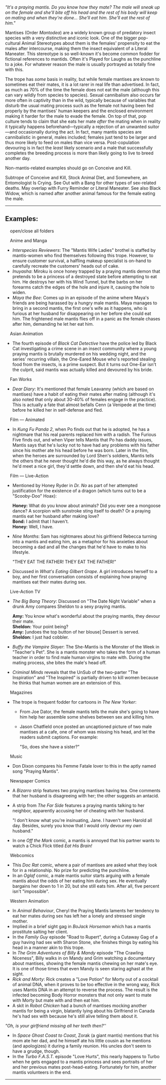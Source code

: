 _"It's a praying mantis. Do you know how they mate? The male will sneak up on the female and she'll bite off his head and the rest of his body will keep on mating and when they're done... She'll eat him. She'll eat the rest of him."_

Mantises (Order _Mantodea_) are a widely known group of predatory insect species with a very distinctive and iconic look. One of the bigger pop-cultural Animal Stereotypes about them is the females' propensity to eat the males after intercourse, making them the insect equivalent of a Literal Maneater. This stereotype is so well-known it's become common fodder for fictional references to mantids. Often it's Played for Laughs as the punchline to a joke. For whatever reason the male is usually portrayed as totally fine with this.

The trope has _some_ basis in reality, but while female mantises are known to sometimes eat their mates, it is a lot rarer in real life than advertised. In fact, as much as 70% of the time the female does not eat the male (although this can vary wildly from species to species). Sexual cannibalism also occurs far more often in captivity than in the wild, typically because of variables that disturb the usual mating process such as the female not having been fed properly by the mantises' human keepers and the enclosed environment making it harder for the male to evade the female. On top of that, pop culture tends to claim that she eats her mate _after_ the mating when in reality it typically happens beforehand—typically a rejection of an unwanted suitor—and occasionally during the act. In fact, many mantis species are cannibalistic in general, males included; females just tend to be larger and thus more likely to feed on males than vice versa. Post-copulation devouring is in fact the _least_ likely scenario and a male that successfully completes the breeding process is more than likely going to live to breed another day.

Non-mantis-related examples should go on Conceive and Kill.

Subtrope of Conceive and Kill, Stock Animal Diet, and Somewhere, an Entomologist Is Crying. See Out with a Bang for other types of sex-related deaths. May overlap with Furry Reminder or Literal Maneater. See also Black Widow, which is named after another animal famous for the female eating the male.

___

## Examples:

    open/close all folders 

    Anime and Manga 

-   _Interspecies Reviewers_: The "Mantis Wife Ladies" brothel is staffed by mantis-women who find themselves following this trope. However, to ensure customer survival, a halfling makeup specialist is on-hand to carefully recreate the customers' heads out of cake.
-   _Inuyasha_: Miroku is once honey trapped by a praying mantis demon that pretends to be a princess of a destroyed state before attempting to eat him. He destroys her with his Wind Tunnel, but the barbs on her forearms catch the edges of the hole and injure it, causing the hole to widen.
-   _Maya the Bee_: Comes up in an episode of the anime where Maya's friends are being harassed by a hungry male mantis. Maya manages to bring in a second mantis, the first one's wife as it happens, who is furious at her husband for disappearing on her before she could eat him. The frightened male mantis flies off in a panic as the female chases after him, demanding he let her eat him.

    Asian Animation 

-   The fourth episode of _Black Cat Detective_ have the police led by Black Cat investigating a crime scene in an insect community where a young praying mantis is brutally murdered on his wedding night, and the series' recurring villain, the One-Eared Mouse who's reported stealing food from the insects, is a prime suspect. But it turns out One-Ear isn't the culprit, said mantis was actually killed and devoured by his bride.

    Fan Works 

-   _Dear Diary_: It's mentioned that female Leavanny (which are based on mantises) have a habit of eating their mates after mating (although it's also noted that only about 30-40% of females engage in the practice). This is actually a fate that almost befalls Cenn (a Venipede at the time) before he killed her in self-defense and fled.

    Film — Animated 

-   In _Kung Fu Panda 2_, when Po finds out that he is adopted, he has a nightmare that his real parents replaced him with a radish. The Furious Five finds out, and when Viper tells Mantis that Po has daddy issues, Mantis says that he's lucky not to have had any problems with his father since his mother ate his head before he was born. Later in the film, when the heroes are surrounded by Lord Shen's soldiers, Mantis tells the others that he never thought he'd die this way, as he always thought he'd meet a nice girl, they'd settle down, and then she'd eat his head.

    Film — Live-Action 

-   Mentioned by Honey Ryder in _Dr. No_ as part of her attempted justification for the existence of a dragon (which turns out to be a "Scooby-Doo" Hoax):
    
    **Honey:** What do you know about animals? Did you ever see a mongoose dance? A scorpion with sunstroke sting itself to death? Or a praying mantis eat her husband after making love?  
    **Bond:** I admit that I haven't.  
    **Honey:** Well, I have.
    
-   _Nine Months_: Sam has nightmares about his girlfriend Rebecca turning into a mantis and eating him, as a metaphor for his anxieties about becoming a dad and all the changes that he'd have to make to his lifestyle.
    
    "THEY EAT THE FATHER! THEY EAT THE FATHER!"
    
-   Discussed in _What's Eating Gilbert Grape_. A girl introduces herself to a boy, and her first conversation consists of explaining how praying mantises eat their mates during sex.

    Live-Action TV 

-   _The Big Bang Theory_: Discussed on "The Date Night Variable" when a drunk Amy compares Sheldon to a sexy praying mantis.
    
    **Amy:** You know what's wonderful about the praying mantis, they devour their mate.  
    **Sheldon:** Your point being?  
    **Amy:** \[undoes the top button of her blouse\] Dessert is served.  
    **Sheldon:** I just had cobbler.
    
-   _Buffy the Vampire Slayer_: The She-Mantis is the Monster of the Week in "Teacher's Pet". She is a mantis monster who takes the form of a human teacher in order to find male human virgins to mate with. During the mating process, she bites the male's head off.
-   _Criminal Minds_ reveals that the UnSub of the two-parter "The Inspiration" and "The Inspired" is partially driven to kill women because he thinks that human women are an extension of this.

    Magazines 

-   The trope is frequent fodder for cartoons in _The New Yorker_:
    -   From Joe Dator, the female mantis tells the male she's going to have him help her assemble some shelves between sex and killing him.
    -   Jason Chatfield once posted an uncaptioned picture of two male mantises at a cafe, one of whom was missing his head, and let the readers submit captions. For example:
        
        "So, does she have a sister?"
        

    Music 

-   Don Dixon compares his Femme Fatale lover to this in the aptly named song "Praying Mantis".

    Newspaper Comics 

-   A _Bizarro_ strip features two praying mantises having tea. One comments that her husband is disagreeing with her; the other suggests an antacid.
-   A strip from _The Far Side_ features a praying mantis talking to her neighbor, apparently accusing her of cheating with her husband.
    
    "I don't know what you're insinuating, Jane. I haven't seen Harold all day. Besides, surely you know that I would only devour my _own_ husband."
    
-   In one _Off the Mark_ comic, a mantis is annoyed that his partner wants to watch a Chick Flick titled _Eat His Brain!_

    Webcomics 

-   This _Doc Rat_ comic, where a pair of mantises are asked what they look for in a relationship. No prize for predicting the punchline.
-   In an _Oglaf_ comic, a male mantis suitor starts arguing with a female mantis about the odds of her eating him during sex. He eventually bargains her down to 1 in 20, but she still eats him. After all, five percent isn't "impossible".

    Western Animation 

-   In _Animal Behaviour_, Cheryl the Praying Mantis laments her tendency to eat her mates during sex has left her a lonely and stressed single mother.
-   Implied in a brief sight gag in _BoJack Horseman_ which has a mantis prostitute salting her client.
-   In the _Family Guy_ episode "Road to Rupert", during a Cutaway Gag of a guy having had sex with Sharon Stone, she finishes things by eating his head in a manner akin to this trope.
-   In _The Grim Adventures of Billy & Mandy_ episode "The Crawling Niceness", Billy walks in on Mandy and Grim watching a documentary about mantises, showing the female mantis chewing on her mate's eye. It is one of those times that even Mandy is seen staring aghast at the sight.
-   _Rick and Morty_: Rick creates a "Love Potion" for Morty out of a cocktail of animal DNA, when it proves to be too effective in the wrong way, Rick uses Mantis DNA in an attempt to reverse the process. The result is the infected becoming Body Horror monsters that not only want to mate with Morty but mate with and then eat him.
-   A skit in _Robot Chicken_ had a bunch of mantises mocking another mantis for being a virgin, blatantly lying about his Girlfriend in Canada he's had sex with because he's still alive telling them about it.

_"Oh, is your girlfriend missing all her teeth then?_''

-   In _Space Ghost Coast to Coast_, Zorak (a giant mantis) mentions that his mom ate her dad, and he himself ate his little cousin as he mentions (and apologizes) it during a family reunion. His uncles don't seem to have a grudge, though.
-   In the _Turbo F.A.S.T._ episode "Love Hurts", this nearly happens to Turbo when he gets engaged to a mantis princess and sees portraits of her and her previous mates post-head-eating. Fortunately for him, another mantis volunteers in the end.

___